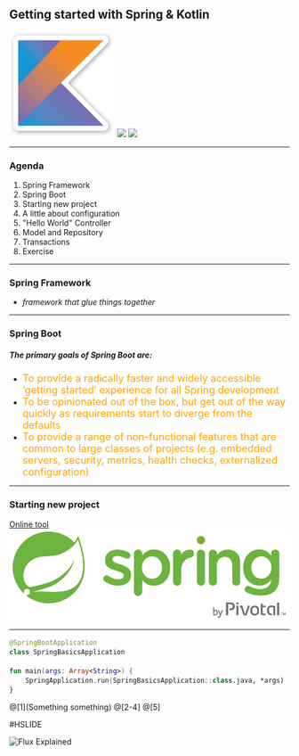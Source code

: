  ## Getting started with Spring & Kotlin

![KotlinLogo](presentation/assets/kotlin-logo.png)
 <img src="https://spring.io/img/spring-by-pivotal-9066b55828deb3c10e27e609af322c40.png" width="300"   style="border: 0; background: none;" />
 <img src="https://d21ii91i3y6o6h.cloudfront.net/gallery_images/from_proof/14939/small/1472226645/kotlin-logo.png" width="100"  style="border: 0; margin=left: 30px; background: none;"/>

---

### Agenda

1. Spring Framework
2. Spring Boot
3. Starting new project
4. A little about configuration
5. "Hello World" Controller
6. Model and Repository
7. Transactions
8. Exercise

---
### Spring Framework
 - _framework that glue things together_
 
---
 
### Spring Boot

##### The primary goals of Spring Boot are:

* <span style="font-size: 18px; color: orange;">To provide a radically faster and widely accessible ‘getting started’ experience for all Spring development</span>
* <span style="font-size: 18px; color: orange;">To be opinionated out of the box, but get out of the way quickly as requirements start to diverge from the defaults</span>
* <span style="font-size: 18px; color: orange;">To provide a range of non-functional features that are common to large classes of projects (e.g. embedded servers, security, metrics, health checks, externalized configuration)
</span>

---

### Starting new project
[Online tool](https://start.spring.io)
![TestImg](assets/springlogo.png)

---
```kotlin
@SpringBootApplication
class SpringBasicsApplication

fun main(args: Array<String>) {
    SpringApplication.run(SpringBasicsApplication::class.java, *args)
}
```
@[1](Something something)
@[2-4]
@[5]

#HSLIDE

![Flux Explained](https://facebook.github.io/flux/img/flux-simple-f8-diagram-explained-1300w.png)